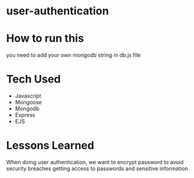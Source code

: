 # user-authentication

# How to run this 
you need to add your own mongodb string in db.js file

# Tech Used
* Javascript
* Mongoose
* Mongodb
* Express
* EJS

# Lessons Learned
When doing user authentication, we want to encrypt password to avoid security breaches getting access to passwords and sensitive information
